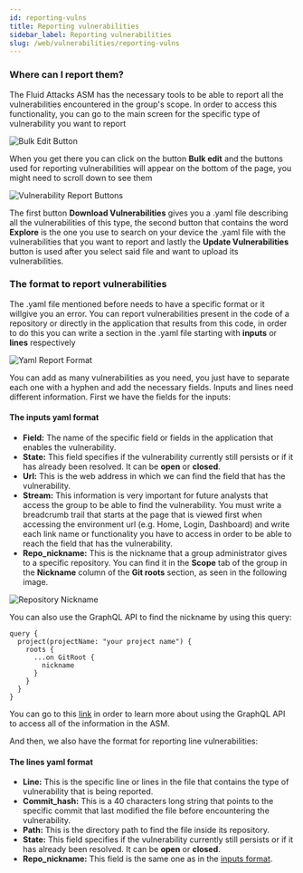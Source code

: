 ```yaml
---
id: reporting-vulns
title: Reporting vulnerabilities
sidebar_label: Reporting vulnerabilities
slug: /web/vulnerabilities/reporting-vulns
---
```


### Where can I report them?

The Fluid Attacks ASM has the necessary tools to be able to report all the
vulnerabilities encountered in the group's scope. In order to access this
functionality, you can go to the main screen for the specific type of vulnerability
you want to report

![Bulk Edit Button](/img/web/vulnerabilities/reporting-vulns/bulkedit_highlight.png)

When you get there you can click on the button **Bulk edit** and the buttons used for
reporting vulnerabilities will appear on the bottom of the page, you might need to
scroll down to see them

![Vulnerability Report Buttons](/img/web/vulnerabilities/reporting-vulns/reportbuttons_highlight.png)

The first button **Download Vulnerabilities** gives you a .yaml file describing all
the vulnerabilities of this type, the second button that contains the word **Explore**
is the one you use to search on your device the .yaml file with the vulnerabilities
that you want to report and lastly the **Update Vulnerabilities** button is used
after you select said file and want to upload its vulnerabilities.

### The format to report vulnerabilities

The .yaml file mentioned before needs to have a specific format or it willgive you
an error. You can report vulnerabilities present in the code of a repository or
directly in the application that results from this code, in order to do this you
can write a section in the .yaml file starting with **inputs** or **lines**
respectively

![Yaml Report Format](/img/web/vulnerabilities/reporting-vulns/yaml_report_format.png)

You can add as many vulnerabilities as you need, you just have to separate each one
with a hyphen and add the necessary fields. Inputs and lines need different
information. First we have the fields for the inputs:

#### The inputs yaml format

- **Field:** The name of the specific field or fields in the application that
enables the vulnerability.
- **State:** This field specifies if the vulnerability currently still persists
or if it has already been resolved. It can be **open** or **closed**.
- **Url:** This is the web address in which we can find the field that has the
vulnerability.
- **Stream:** This information is very important for future analysts that access
the group to be able to find the vulnerability. You must write a breadcrumb trail
that starts at the page that is viewed first when accessing the environment url
(e.g. Home, Login, Dashboard) and write each link name or functionality you have
to access in order to be able to reach the field that has the vulnerability.
- **Repo_nickname:** This is the nickname that a group administrator gives to
a specific repository. You can find it in the **Scope** tab of the group
in the **Nickname** column of the **Git roots** section, as seen in the
following image.

![Repository Nickname](/img/web/vulnerabilities/reporting-vulns/reponickname_highlight.png)

You can also use the GraphQL API to find the nickname by using this query:

```
query {
  project(projectName: "your project name") {
    roots {
      ...on GitRoot {
        nickname
      }
    }
  }
}
```
You can go to this [link](/api) in order to learn more about using the GraphQL API
to access all of the information in the ASM.

And then, we also have the format for reporting line vulnerabilities:

#### The lines yaml format

- **Line:** This is the specific line or lines in the file that contains the type
of vulnerability that is being reported.
- **Commit_hash:** This is a 40 characters long string that points to the specific
commit that last modified the file before encountering the vulnerability.
- **Path:** This is the directory path to find the file inside its repository.
- **State:** This field specifies if the vulnerability currently still persists
or if it has already been resolved. It can be **open** or **closed**.
- **Repo_nickname:** This field is the same one as in the
[inputs format](/web/vulnerabilities/reporting-vulns#the-inputs-yaml-format).
